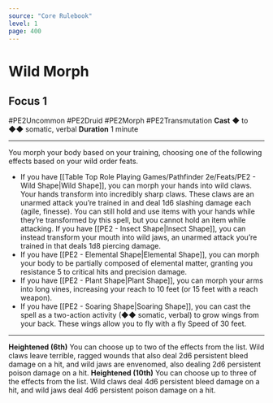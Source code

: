 ```yaml
---
source: "Core Rulebook"
level: 1
page: 400
---
```


# Wild Morph
## Focus 1
#PE2Uncommon #PE2Druid #PE2Morph #PE2Transmutation 
**Cast** ◆ to ◆◆ somatic, verbal
**Duration** 1 minute

-----
You morph your body based on your training, choosing one of the following effects based on your wild order feats. 
- If you have [[Table Top Role Playing Games/Pathfinder 2e/Feats/PE2 - Wild Shape|Wild Shape]], you can morph your hands into wild claws. Your hands transform into incredibly sharp claws. These claws are an unarmed attack you’re trained in and deal 1d6 slashing damage each (agile, finesse). You can still hold and use items with your hands while they’re transformed by this spell, but you cannot hold an item while attacking. If you have [[PE2 - Insect Shape|Insect Shape]], you can instead transform your mouth into wild jaws, an unarmed attack you’re trained in that deals 1d8 piercing damage.
- If you have [[PE2 - Elemental Shape|Elemental Shape]], you can morph your body to be partially composed of elemental matter, granting you resistance 5 to critical hits and precision damage.
- If you have [[PE2 - Plant Shape|Plant Shape]], you can morph your arms into long vines, increasing your reach to 10 feet (or 15 feet with a reach weapon).
- If you have [[PE2 - Soaring Shape|Soaring Shape]], you can cast the spell as a two-action activity (◆◆ somatic, verbal) to grow wings from your back. These wings allow you to fly with a fly Speed of 30 feet.

---
**Heightened (6th)** You can choose up to two of the effects from the list. Wild claws leave terrible, ragged wounds that also deal 2d6 persistent bleed damage on a hit, and wild jaws are envenomed, also dealing 2d6 persistent poison damage on a hit.
**Heightened (10th)** You can choose up to three of the effects from the list. Wild claws deal 4d6 persistent bleed damage on a hit, and wild jaws deal 4d6 persistent poison damage on a hit.